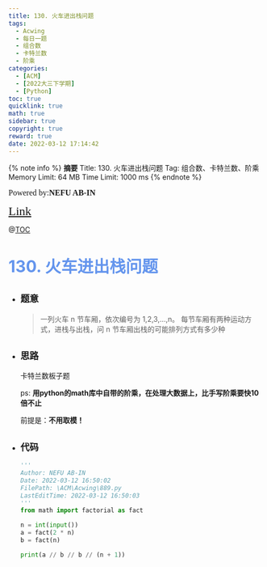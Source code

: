 ```yaml
---
title: 130. 火车进出栈问题
tags:
  - Acwing
  - 每日一题
  - 组合数
  - 卡特兰数
  - 阶乘
categories:
  - [ACM]
  - [2022大三下学期]
  - [Python]
toc: true
quicklink: true
math: true
sidebar: true
copyright: true
reward: true
date: 2022-03-12 17:14:42
---
```



{% note info %}
**摘要**
Title: 130. 火车进出栈问题
Tag: 组合数、卡特兰数、阶乘
Memory Limit: 64 MB
Time Limit: 1000 ms
{% endnote %}
<!-- more -->

<font size=3 face=楷体>Powered by:**NEFU AB-IN**</font>

<font color=#FFA500 size=5 face=楷体>[Link](https://www.acwing.com/problem/content/132/)</font>

@[TOC](文章目录)

# <font color=#6495ED size=6>130. 火车进出栈问题</font>

* ## <font size=4 face=粗体>题意</font>

  >一列火车 n 节车厢，依次编号为 1,2,3,…,n。
  >每节车厢有两种运动方式，进栈与出栈，问 n 节车厢出栈的可能排列方式有多少种

* ## <font size=4 face=粗体>思路</font>

  卡特兰数板子题

  ps: **用python的math库中自带的阶乘，在处理大数据上，比手写阶乘要快10倍不止**
  
  前提是：**不用取模！**
* ## <font size=4 face=粗体>代码</font>

  ```python
  '''
  Author: NEFU AB-IN
  Date: 2022-03-12 16:50:02
  FilePath: \ACM\Acwing\889.py
  LastEditTime: 2022-03-12 16:50:03
  '''
  from math import factorial as fact

  n = int(input())
  a = fact(2 * n)
  b = fact(n)

  print(a // b // b // (n + 1))
  ```